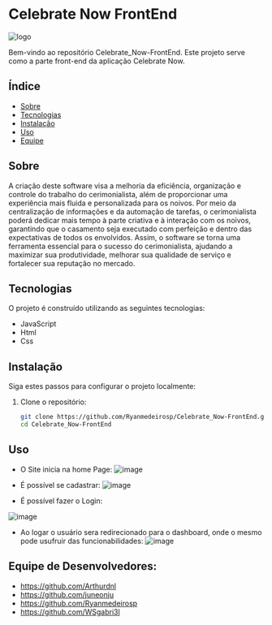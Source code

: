 # Celebrate Now FrontEnd
![logo](https://github.com/user-attachments/assets/be0ff25a-8f5f-4d41-ac19-a90ff1ba49a8)

Bem-vindo ao repositório Celebrate_Now-FrontEnd. Este projeto serve como a parte front-end da aplicação Celebrate Now.

## Índice
- [Sobre](#sobre)
- [Tecnologias](#tecnologias)
- [Instalação](#instalação)
- [Uso](#uso)
- [Equipe](#equipe-de-desenvolvedores)


## Sobre

A criação deste software visa a melhoria da eficiência, organização e controle do trabalho do cerimonialista, além de proporcionar uma experiência mais fluida e personalizada para os noivos. Por meio da centralização de informações e da automação de tarefas, o cerimonialista poderá dedicar mais tempo à parte criativa e à interação com os noivos, garantindo que o casamento seja executado com perfeição e dentro das expectativas de todos os envolvidos. Assim, o software se torna uma ferramenta essencial para o sucesso do cerimonialista, ajudando a maximizar sua produtividade, melhorar sua qualidade de serviço e fortalecer sua reputação no mercado. 
## Tecnologias

O projeto é construído utilizando as seguintes tecnologias:
- JavaScript
- Html
- Css

## Instalação

Siga estes passos para configurar o projeto localmente:

1. Clone o repositório:
    ```bash
    git clone https://github.com/Ryanmedeirosp/Celebrate_Now-FrontEnd.git
    cd Celebrate_Now-FrontEnd
    ```

## Uso

- O Site inicia na home Page:
![image](https://github.com/user-attachments/assets/607e35ea-a075-48a5-a710-ecc3d3ffa192)

- É possível se cadastrar:
![image](https://github.com/user-attachments/assets/5bfa476c-59d4-4baf-8827-47b36b4ac7bb)

- É possível fazer o Login:

![image](https://github.com/user-attachments/assets/5a717479-938b-4ad9-bfd4-f0fb25084cfb)


- Ao logar o usuário sera redirecionado para o dashboard, onde o mesmo pode usufruir das funcionabilidades:
![image](https://github.com/user-attachments/assets/8e8100fa-126a-47ef-ac29-ede96101af78)


## Equipe de Desenvolvedores:
- https://github.com/Arthurdnl
- https://github.com/juneonju
- https://github.com/Ryanmedeirosp
- https://github.com/WSgabri3l
